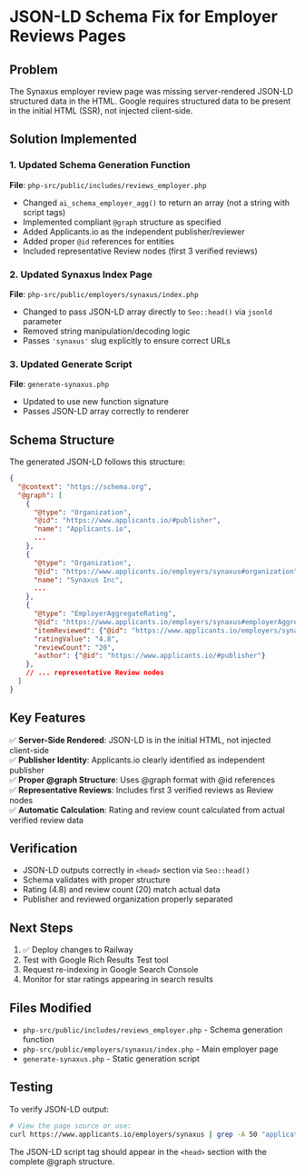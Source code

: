 # JSON-LD Schema Fix for Employer Reviews Pages

## Problem
The Synaxus employer review page was missing server-rendered JSON-LD structured data in the HTML. Google requires structured data to be present in the initial HTML (SSR), not injected client-side.

## Solution Implemented

### 1. Updated Schema Generation Function
**File**: `php-src/public/includes/reviews_employer.php`

- Changed `ai_schema_employer_agg()` to return an array (not a string with script tags)
- Implemented compliant `@graph` structure as specified
- Added Applicants.io as the independent publisher/reviewer
- Added proper `@id` references for entities
- Included representative Review nodes (first 3 verified reviews)

### 2. Updated Synaxus Index Page
**File**: `php-src/public/employers/synaxus/index.php`

- Changed to pass JSON-LD array directly to `Seo::head()` via `jsonld` parameter
- Removed string manipulation/decoding logic
- Passes `'synaxus'` slug explicitly to ensure correct URLs

### 3. Updated Generate Script
**File**: `generate-synaxus.php`

- Updated to use new function signature
- Passes JSON-LD array correctly to renderer

## Schema Structure

The generated JSON-LD follows this structure:

```json
{
  "@context": "https://schema.org",
  "@graph": [
    {
      "@type": "Organization",
      "@id": "https://www.applicants.io/#publisher",
      "name": "Applicants.io",
      ...
    },
    {
      "@type": "Organization",
      "@id": "https://www.applicants.io/employers/synaxus#organization",
      "name": "Synaxus Inc",
      ...
    },
    {
      "@type": "EmployerAggregateRating",
      "@id": "https://www.applicants.io/employers/synaxus#employerAggregateRating",
      "itemReviewed": {"@id": "https://www.applicants.io/employers/synaxus#organization"},
      "ratingValue": "4.8",
      "reviewCount": "20",
      "author": {"@id": "https://www.applicants.io/#publisher"}
    },
    // ... representative Review nodes
  ]
}
```

## Key Features

✅ **Server-Side Rendered**: JSON-LD is in the initial HTML, not injected client-side  
✅ **Publisher Identity**: Applicants.io clearly identified as independent publisher  
✅ **Proper @graph Structure**: Uses @graph format with @id references  
✅ **Representative Reviews**: Includes first 3 verified reviews as Review nodes  
✅ **Automatic Calculation**: Rating and review count calculated from actual verified review data  

## Verification

- JSON-LD outputs correctly in `<head>` section via `Seo::head()`
- Schema validates with proper structure
- Rating (4.8) and review count (20) match actual data
- Publisher and reviewed organization properly separated

## Next Steps

1. ✅ Deploy changes to Railway
2. Test with Google Rich Results Test tool
3. Request re-indexing in Google Search Console
4. Monitor for star ratings appearing in search results

## Files Modified

- `php-src/public/includes/reviews_employer.php` - Schema generation function
- `php-src/public/employers/synaxus/index.php` - Main employer page
- `generate-synaxus.php` - Static generation script

## Testing

To verify JSON-LD output:
```bash
# View the page source or use:
curl https://www.applicants.io/employers/synaxus | grep -A 50 "application/ld+json"
```

The JSON-LD script tag should appear in the `<head>` section with the complete @graph structure.


